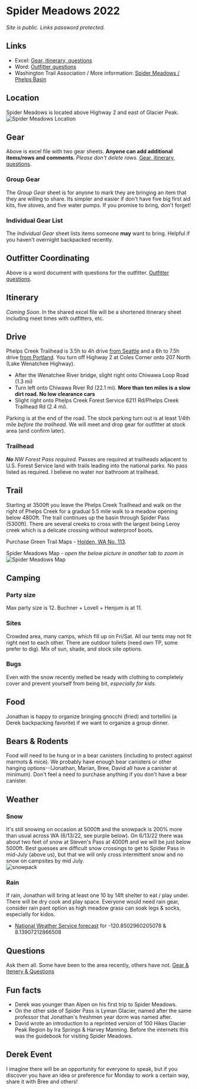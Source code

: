 # Spider Meadows 2022
*Site is public. Links password protected.*

## Links
- Excel: [Gear, itinerary, questions ](https://buchnerfamilycom.sharepoint.com/:x:/g/EZtADW1tT4dJjRaDqz5IcWQBX3YYAoHHYcDG1HGbHLTVbQ?e=7Mk53N)
- Word: [Outfitter questions](https://buchnerfamilycom.sharepoint.com/:w:/g/ESuTTEixMvRCmY3jBDCQCxYBVd54Vm6Ji26DyNGuCKnhQw?e=6Vuypq)
- Washington Trail Association / More information:  [Spider Meadows / Phelps Basin](https://www.wta.org/go-hiking/hikes/spider-meadows)

## Location
Spider Meadows is located above Highway 2 and east of Glacier Peak.
![Spider Meadows Location](./img/spider-meadows-location.png)

## Gear
Above is excel file with two gear sheets.  **Anyone can add additional items/rows and comments**.  *Please don't delete rows.* [Gear, itinerary, questions](https://buchnerfamilycom.sharepoint.com/:x:/g/EZtADW1tT4dJjRaDqz5IcWQBX3YYAoHHYcDG1HGbHLTVbQ?e=7Mk53N).
### Group Gear
The *Group Gear* sheet is for anyone to mark they are bringing an item that they are willing to share.  Its simpler and easier if don't have five big first aid kits, five stoves, and five water pumps.  If you promise to bring, don't forget!

### Individual Gear List
The *Individual Gear* sheet lists items someone **may** want to bring. Helpful if you haven't overnight backpacked recently. 

## Outfitter Coordinating
Above is a word document with questions for the outfitter.
[Outfitter questions](https://buchnerfamilycom.sharepoint.com/:w:/g/ESuTTEixMvRCmY3jBDCQCxYBVd54Vm6Ji26DyNGuCKnhQw?e=6Vuypq).

## Itinerary
*Coming Soon.* In the shared excel file will be a shortened itinerary sheet including meet times with outfitters, etc.

##  Drive
Phelps Creek Trailhead is 3.5h to 4h drive [from Seattle](https://www.google.com/maps/dir/Columbia+City,+Seattle,+WA/Phelps+Creek+Trailhead,+Forest+Road+6200,+Leavenworth,+WA+98826/@47.6254291,-122.5582082,8z/data=!3m1!4b1!4m18!4m17!1m5!1m1!1s0x54906a0c5aa68bb1:0xfa602b48f2068cf8!2m2!1d-122.2869617!2d47.5607961!1m5!1m1!1s0x549b3d4d88aec98d:0x9f81bfbd3b7ab146!2m2!1d-120.835!2d48.0832!2m3!6e0!7e2!8j1655033700!3e0) and a 6h to 7.5h drive [from Portland](https://www.google.com/maps/dir/Portland,+OR/Phelps+Creek+Trailhead,+Forest+Road+6200,+Leavenworth,+WA+98826/@46.7809729,-123.9126411,7z/data=!3m1!4b1!4m18!4m17!1m5!1m1!1s0x54950b0b7da97427:0x1c36b9e6f6d18591!2m2!1d-122.6783853!2d45.515232!1m5!1m1!1s0x549b3d4d88aec98d:0x9f81bfbd3b7ab146!2m2!1d-120.835!2d48.0832!2m3!6e0!7e2!8j1655033700!3e0).  You turn off Highway 2 at Coles Corner onto 207 North (Lake Wenatchee Highway).
- After the Wenatchee River bridge, slight right onto Chiwawa Loop Road (1.3 mi)
- Turn left onto Chiwawa River Rd (22.1 mi). **More than ten miles is a slow dirt road.  No low clearance cars**
- Slight right onto Phelps Creek Forest Service 6211 Rd/Phelps Creek Trailhead Rd (2.4 mi).  

Parking is at the end of the road.  The stock parking turn out is at least 1/4th mile _before the trailhead._  We will meet and drop gear for outfitter at stock area (and confirm later).

### Trailhead
_**No** NW Forest Pass required._ Passes are required at trailheads adjacent to U.S. Forest Service land with trails leading into the national parks.  No pass listed as required.  I believe no water nor bathroom at trailhead.

## Trail
Starting at 3500ft you leave the Phelps Creek Trailhead and walk on the right of Phelps Creek for a gradual 5.5 mile walk to a meadow opening below 4800ft.  The trail continues up the basin through Spider Pass (5300ft).  There are several creeks to cross with the largest being Leroy creek which is a delicate crossing without waterproof boots.  

Purchase Green Trail Maps - [Holden, WA No. 113](https://www.mountaineers.org/books/books/holden-wa-no-113-green-trails-maps). 

Spider Meadows Map - *open the below picture in another tab to zoom in*
![Spider Meadows Map](./img/spider-meadows-map.jpeg)

## Camping

### Party size
Max party size is 12.  Buchner + Lovell + Henjum is at 11. 

### Sites
Crowded area, many camps, which fill up on Fri/Sat.  All our tents may not fit right next to each other.  There are outdoor toilets (need own TP, some prefer to dig). Mix of sun, shade, and stock site options.

### Bugs
Even with the snow recently melted be ready with clothing to completely cover and prevent yourself from being bit, *especially for kids.*  

## Food
Jonathan is happy to organize bringing gnocchi (fried) and tortellini (a Derek backpacking favorite) if we want to organize a group dinner.

## Bears & Rodents
Food will need to be hung or in a bear canisters (including to protect against marmots & mice).  We probably have enough bear canisters or other hanging options--(Jonathan, Marian, Bree, David all have a canister at minimum). Don't feel a need to purchase anything if you don't have a bear canister.

## Weather
### Snow
It's still snowing on occasion at 5000ft and the snowpack is 200% more than usual across WA (6/13/22, see purple below).  On 6/13/22 there was about two feet of snow at Steven's Pass at 4000ft and we will be just below 5000ft.  Best guesses are difficult snow crossings to get to Spider Pass in mid-July (above us), but that we will only cross intermittent snow and no snow on campsites by mid July.  
![snowpack](./img/snowpack.png)

### Rain
If rain, Jonathan will bring at least one 10 by 14ft shelter to eat / play under. There will be dry cook and play space.  Everyone would need rain gear, consider rain pant option as high meadow grass can soak legs & socks, especially for kidos.
- [National Weather Service forecast](https://forecast.weather.gov/MapClick.php?lon=-120.8502960205078&lat=48.13907212866508#.YqfM4XbMISE) for -120.8502960205078 & 8.13907212866508

## Questions
Ask them all.  Some have been to the area recently, others have not. [Gear & Itenery & Questions](https://buchnerfamilycom.sharepoint.com/:x:/g/EZtADW1tT4dJjRaDqz5IcWQBX3YYAoHHYcDG1HGbHLTVbQ?e=7Mk53N)

## Fun facts
- Derek was younger than Alpen on his first trip to Spider Meadows.
- On the other side of Spider Pass is Lyman Glacier, named after the same professor that Jonathan's freshmen year dorm was named after.
- David wrote an introduction to a reprinted version of 100 Hikes Glacier Peak Region by Ira Springs & Harvey Manning.  Before the internets this was the guidebook for visiting Spider Meadows.

## Derek Event
I imagine there will be an opportunity for everyone to speak, but if you discover you have an idea or preference for Monday to work a certain way, share it with Bree and others! 